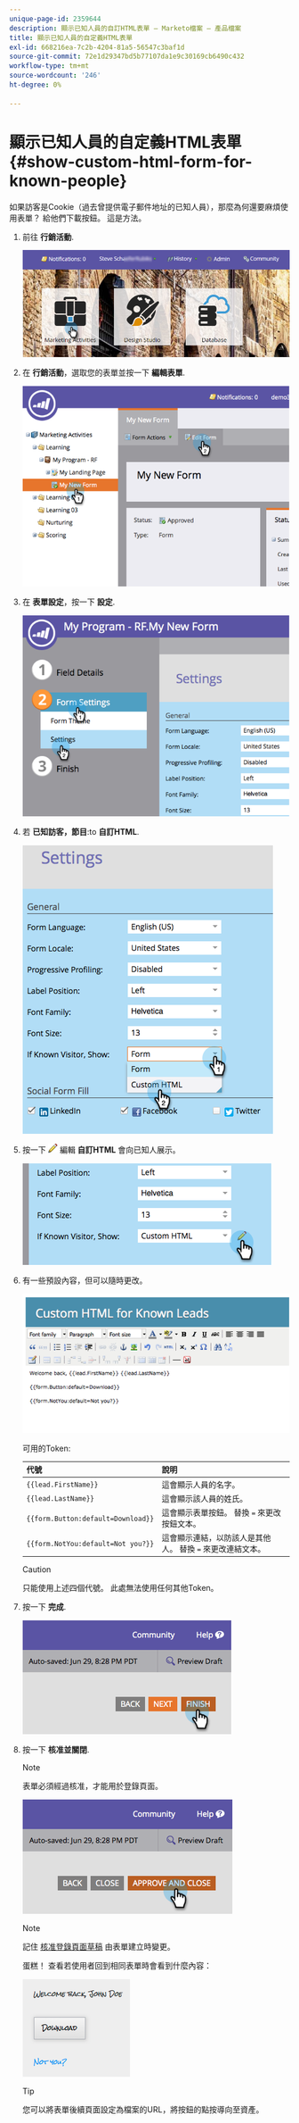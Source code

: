 ```yaml
---
unique-page-id: 2359644
description: 顯示已知人員的自訂HTML表單 — Marketo檔案 — 產品檔案
title: 顯示已知人員的自定義HTML表單
exl-id: 668216ea-7c2b-4204-81a5-56547c3baf1d
source-git-commit: 72e1d29347bd5b77107da1e9c30169cb6490c432
workflow-type: tm+mt
source-wordcount: '246'
ht-degree: 0%

---
```


# 顯示已知人員的自定義HTML表單 {#show-custom-html-form-for-known-people}

如果訪客是Cookie（過去曾提供電子郵件地址的已知人員），那麼為何還要麻煩使用表單？ 給他們下載按鈕。 這是方法。

1. 前往 **行銷活動**.

   ![](assets/login-marketing-activities-5.png)

1. 在 **行銷活動**，選取您的表單並按一下 **編輯表單**.

   ![](assets/image2014-9-15-12-3a24-3a6.png)

1. 在 **表單設定**，按一下 **設定**.

   ![](assets/image2014-9-15-12-3a24-3a36.png)

1. 若 **已知訪客，節目**:to **自訂HTML**.

   ![](assets/image2014-9-15-12-3a24-3a59.png)

1. 按一下 ![—](assets/image2014-9-25-14-3a1-3a26.png) 編輯 **自訂HTML** 會向已知人展示。

   ![](assets/image2014-9-15-12-3a25-3a38.png)

1. 有一些預設內容，但可以隨時更改。

   ![](assets/image2014-9-15-12-3a25-3a49.png)

   可用的Token:

   | 代號 | 說明 |
   |---|---|
   | `{{lead.FirstName}}` | 這會顯示人員的名字。 |
   | `{{lead.LastName}}` | 這會顯示該人員的姓氏。 |
   | `{{form.Button:default=Download}}` | 這會顯示表單按鈕。 替換 `=` 來更改按鈕文本。 |
   | `{{form.NotYou:default=Not you?}}` | 這會顯示連結，以防該人是其他人。 替換 `=` 來更改連結文本。 |

   >[!CAUTION]
   >
   >只能使用上述四個代號。 此處無法使用任何其他Token。

1. 按一下 **完成**.

   ![](assets/image2014-9-15-12-3a27-3a25.png)

1. 按一下 **核准並關閉**.

   >[!NOTE]
   >
   >表單必須經過核准，才能用於登錄頁面。

   ![](assets/image2014-9-15-12-3a27-3a53.png)

   >[!NOTE]
   >
   >記住 [核准登錄頁面草稿](/help/marketo/product-docs/demand-generation/landing-pages/understanding-landing-pages/approve-unapprove-or-delete-a-landing-page.md) 由表單建立時變更。

   蛋糕！ 查看若使用者回到相同表單時會看到什麼內容：

   ![](assets/image2014-9-15-12-3a28-3a12.png)

   >[!TIP]
   >
   >您可以將表單後續頁面設定為檔案的URL，將按鈕的點按導向至資產。
